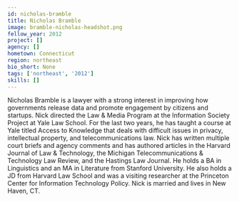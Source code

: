```yaml
---
id: nicholas-bramble
title: Nicholas Bramble
image: bramble-nicholas-headshot.png
fellow_year: 2012
project: []
agency: []
hometown: Connecticut
region: northeast
bio_short: None
tags: ['northeast', '2012']
skills: []
---
```


Nicholas Bramble is a lawyer with a strong interest in improving how governments release data and promote engagement by citizens and startups. Nick directed the Law & Media Program at the Information Society Project at Yale Law School. For the last two years, he has taught a course at Yale titled Access to Knowledge that deals with difficult issues in privacy, intellectual property, and telecommunications law. Nick has written multiple court briefs and agency comments and has authored articles in the Harvard Journal of Law & Technology, the Michigan Telecommunications & Technology Law Review, and the Hastings Law Journal.  He holds a BA in Linguistics and an MA in Literature from Stanford University. He also holds a JD from Harvard Law School and was a visiting researcher at the Princeton Center for Information Technology Policy. Nick is married and lives in New Haven, CT.
